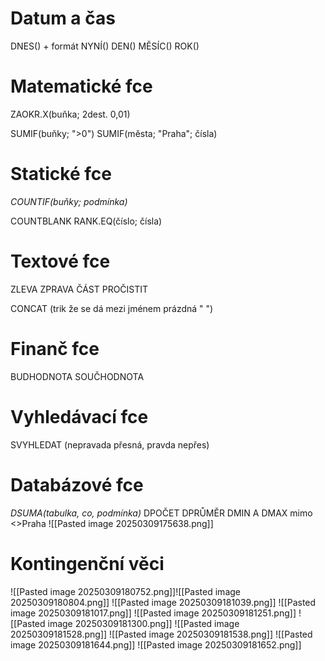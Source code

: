 # Datum a čas
DNES() + formát
NYNÍ()
DEN() MĚSÍC() ROK()
# Matematické fce
ZAOKR.X(buňka; 2dest. 0,01)

SUMIF(buňky; ">0")
SUMIF(města; "Praha"; čísla)
# Statické fce
*COUNTIF(buňky; podmínka)*

COUNTBLANK
RANK.EQ(číslo; čísla)
# Textové fce
ZLEVA ZPRAVA ČÁST
PROČISTIT

CONCAT (trik že se dá mezi jménem prázdná " ")
# Finanč fce
BUDHODNOTA SOUČHODNOTA
# Vyhledávací fce
SVYHLEDAT (nepravada přesná, pravda nepřes)

# Databázové fce
*DSUMA(tabulka, co, podmínka)* DPOČET DPRŮMĚR DMIN A DMAX
mimo <>Praha
![[Pasted image 20250309175638.png]]

# Kontingenční věci
![[Pasted image 20250309180752.png]]![[Pasted image 20250309180804.png]]
![[Pasted image 20250309181039.png]]
![[Pasted image 20250309181017.png]]
![[Pasted image 20250309181251.png]]
![[Pasted image 20250309181300.png]]
![[Pasted image 20250309181528.png]]
![[Pasted image 20250309181538.png]]
![[Pasted image 20250309181644.png]]
![[Pasted image 20250309181652.png]]